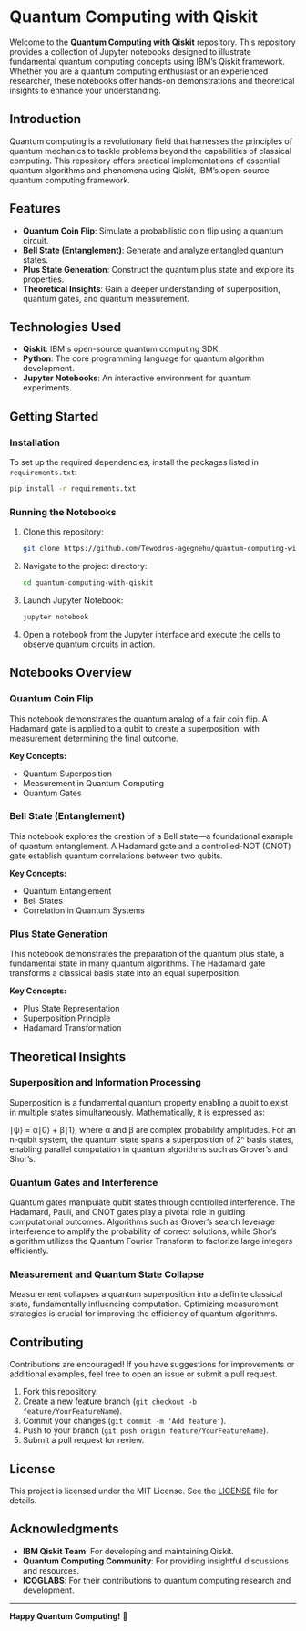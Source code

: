# Quantum Computing with Qiskit

Welcome to the **Quantum Computing with Qiskit** repository. This repository provides a collection of Jupyter notebooks designed to illustrate fundamental quantum computing concepts using IBM’s Qiskit framework. Whether you are a quantum computing enthusiast or an experienced researcher, these notebooks offer hands-on demonstrations and theoretical insights to enhance your understanding.

## Introduction

Quantum computing is a revolutionary field that harnesses the principles of quantum mechanics to tackle problems beyond the capabilities of classical computing. This repository offers practical implementations of essential quantum algorithms and phenomena using Qiskit, IBM’s open-source quantum computing framework.

## Features

- **Quantum Coin Flip**: Simulate a probabilistic coin flip using a quantum circuit.
- **Bell State (Entanglement)**: Generate and analyze entangled quantum states.
- **Plus State Generation**: Construct the quantum plus state and explore its properties.
- **Theoretical Insights**: Gain a deeper understanding of superposition, quantum gates, and quantum measurement.

## Technologies Used

- **Qiskit**: IBM's open-source quantum computing SDK.
- **Python**: The core programming language for quantum algorithm development.
- **Jupyter Notebooks**: An interactive environment for quantum experiments.

## Getting Started

### Installation

To set up the required dependencies, install the packages listed in `requirements.txt`:

```bash
pip install -r requirements.txt
```

### Running the Notebooks

1. Clone this repository:
   ```bash
   git clone https://github.com/Tewodros-agegnehu/quantum-computing-with-qiskit.git
   ```
2. Navigate to the project directory:
   ```bash
   cd quantum-computing-with-qiskit
   ```
3. Launch Jupyter Notebook:
   ```bash
   jupyter notebook
   ```
4. Open a notebook from the Jupyter interface and execute the cells to observe quantum circuits in action.

## Notebooks Overview

### Quantum Coin Flip

This notebook demonstrates the quantum analog of a fair coin flip. A Hadamard gate is applied to a qubit to create a superposition, with measurement determining the final outcome.

**Key Concepts:**
- Quantum Superposition
- Measurement in Quantum Computing
- Quantum Gates

### Bell State (Entanglement)

This notebook explores the creation of a Bell state—a foundational example of quantum entanglement. A Hadamard gate and a controlled-NOT (CNOT) gate establish quantum correlations between two qubits.

**Key Concepts:**
- Quantum Entanglement
- Bell States
- Correlation in Quantum Systems

### Plus State Generation

This notebook demonstrates the preparation of the quantum plus state, a fundamental state in many quantum algorithms. The Hadamard gate transforms a classical basis state into an equal superposition.

**Key Concepts:**
- Plus State Representation
- Superposition Principle
- Hadamard Transformation

## Theoretical Insights

### Superposition and Information Processing

Superposition is a fundamental quantum property enabling a qubit to exist in multiple states simultaneously. Mathematically, it is expressed as:

∣ψ⟩ = α∣0⟩ + β∣1⟩, where α and β are complex probability amplitudes. For an n-qubit system, the quantum state spans a superposition of 2ⁿ basis states, enabling parallel computation in quantum algorithms such as Grover’s and Shor’s.

### Quantum Gates and Interference

Quantum gates manipulate qubit states through controlled interference. The Hadamard, Pauli, and CNOT gates play a pivotal role in guiding computational outcomes. Algorithms such as Grover’s search leverage interference to amplify the probability of correct solutions, while Shor’s algorithm utilizes the Quantum Fourier Transform to factorize large integers efficiently.

### Measurement and Quantum State Collapse

Measurement collapses a quantum superposition into a definite classical state, fundamentally influencing computation. Optimizing measurement strategies is crucial for improving the efficiency of quantum algorithms.

## Contributing

Contributions are encouraged! If you have suggestions for improvements or additional examples, feel free to open an issue or submit a pull request.

1. Fork this repository.
2. Create a new feature branch (`git checkout -b feature/YourFeatureName`).
3. Commit your changes (`git commit -m 'Add feature'`).
4. Push to your branch (`git push origin feature/YourFeatureName`).
5. Submit a pull request for review.

## License

This project is licensed under the MIT License. See the [LICENSE](LICENSE) file for details.

## Acknowledgments

- **IBM Qiskit Team**: For developing and maintaining Qiskit.
- **Quantum Computing Community**: For providing insightful discussions and resources.
- **ICOGLABS**: For their contributions to quantum computing research and development.

---

**Happy Quantum Computing!** 🚀

